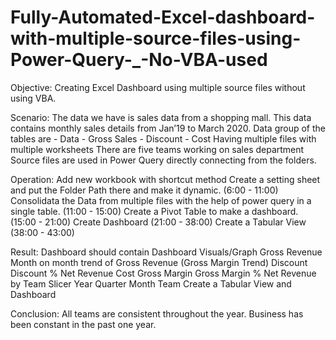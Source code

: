 # Fully-Automated-Excel-dashboard-with-multiple-source-files-using-Power-Query-_-No-VBA-used

Objective: Creating Excel Dashboard using multiple source files without using VBA.


Scenario: The data we have is sales data from a shopping mall. This data contains monthly sales details from Jan’19 to March 2020.
Data group of the tables are - 
Data - Gross Sales -  Discount - Cost
Having multiple files with multiple worksheets
There are five teams working on sales department
Source files are used in Power Query directly connecting from the folders.


Operation:
Add new workbook with shortcut method
Create a setting sheet and put the Folder Path there and make it dynamic. (6:00 - 11:00)
Consolidata the Data from multiple files with the help of power query in a single table. (11:00 - 15:00)
Create a Pivot Table to make a dashboard. (15:00 - 21:00)
Create Dashboard (21:00 - 38:00)
Create a Tabular View (38:00 - 43:00)


Result: Dashboard should contain 
Dashboard Visuals/Graph
Gross Revenue
Month on month trend of Gross Revenue (Gross Margin Trend)
Discount 
Discount %
Net Revenue
Cost
Gross Margin
Gross Margin %
Net Revenue by Team
Slicer
Year
Quarter
Month
Team
Create a Tabular View and Dashboard

Conclusion:
All teams are consistent throughout the year.
Business has been constant in the past one year. 
